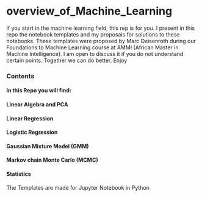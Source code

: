 # overview_of_Machine_Learning
If you start in the machine learning field, this rep is for you. I present in this repo the notebook templates and my proposals for solutions to these notebooks. These templates were proposed by Marc Deisenroth during our Foundations to Machine Learning course at AMMI (African Master in Machine Intelligence). I am open to discuss it if you do not understand certain points. Together we can do better.  Enjoy
### Contents

#### In this Repo you will find:
#### Linear Algebra and PCA
#### Linear Regression
#### Logistic Regression
#### Gaussian Mixture Model (GMM)
#### Markov chain Monte Carlo (MCMC)
#### Statistics

The Templates are made for Jupyter Notebook in Python

